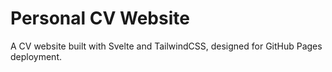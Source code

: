 # Personal CV Website

A  CV website built with Svelte and TailwindCSS, designed for GitHub Pages deployment.

